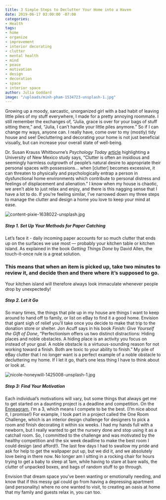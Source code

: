 ```yaml
---
title: 3 Simple Steps to Declutter Your Home into a Haven
date: 2019-06-17 03:00:00 -07:00
categories:
- Health
tags:
- home
- organize
- improvement
- interior decorating
- clutter
- mental health
- mind
- peace
- motivation
- design
- decoration
- space
- interior space
author: Julia Goddard
image: "/uploads/minh-pham-1534723-unsplash-1.jpg"
---
```


Growing up a moody, sarcastic, unorganized girl with a bad habit of leaving little piles of my stuff everywhere, I made for a pretty annoying roommate. I still remember the exchanges of, “Julia, grace is over for your bags of stuff sitting there,” and, “Julia, I can’t handle your little piles anymore.” So if I can change my ways, anyone can. I really have, come over to my (mostly) tidy house and see! Decluttering and decorating your home is not just beneficial visually, but can increase your overall state of well-being. 

Dr. Susan Krauss Whitbourne’s _Psychology Today_ [article](https://www.psychologytoday.com/us/blog/fulfillment-any-age/201705/5-reasons-clear-the-clutter-out-your-life) highlighting a University of New Mexico study says, “Clutter is often an insidious and seemingly harmless outgrowth of people’s natural desire to appropriate their personal spaces with possessions… when [clutter] becomes excessive, it can threaten to physically and psychologically entrap a person in dysfunctional home environments which contribute to personal distress and feelings of displacement and alienation.” I know when my house is chaotic, we aren’t able to just relax and enjoy, and there is this nagging sense that I have a lot to do. If you're feeling similar, I’ve narrowed down my three steps to manage the clutter and design a home you love to keep your mind at ease.

![content-pixie-1638022-unsplash.jpg](/uploads/content-pixie-1638022-unsplash.jpg)

##### Step 1. Set Up Your Methods for Paper Catching
 
Let’s face it - daily incoming paper accounts for so much clutter that ends up on the surfaces we use most — probably your kitchen table or kitchen island. As explained in the book _Getting Things Done_ by David Allen, the touch-it-once rule is a great solution. 

### This means that when an item is picked up, take two minutes to review it, and decide then and there where it’s supposed to go. 

Your kitchen island will therefore always look immaculate whenever people drop by unexpectedly!

##### Step 2. Let it Go

So many times, the things that pile up in my house are things I want to keep around to hand off to family, or list on eBay to find it a good home. Envision that giant sigh of relief you’ll take once you decide to make that trip to the donation store or shelter. Jon Acuff says in his book _Finish: Give Yourself the Gift of Done_, “Perfectionism offers us two distinct distractions: Hiding places and noble obstacles. A hiding place is an activity you focus on instead of your goal. A noble obstacle is a virtuous-sounding reason for not working toward a finish. Both are toxic to your ability to finish.” My pile of eBay clutter that I no longer want is a perfect example of a noble obstacle to decluttering my home. If I let it go, that’s one less thing I have to think about or look at.

![nicole-honeywill-1425008-unsplash-1.jpg](/uploads/nicole-honeywill-1425008-unsplash-1.jpg)

##### Step 3: Find Your Motivation

Each individual’s motivations will vary, but some things that always get me to get started on a daunting project is a deadline and competition. On the [Enneagram](https://yellowco.co/blog/2018/11/19/how-to-handle-conflict-enneagram-type/), I’m a 3, which means I compete to be the best. (I’m nice about it, I promise!) For example, I took part in a project called the One Room Challenge, which is an interior design challenge for designers to pick a room and finish decorating it within six weeks. I had my hands full with a newborn, but I really wanted to get the nursery done and stop using it as a catchall room. So, I committed to the challenge and was motivated by the healthy competition and the six week deadline to make the best room I could design (and afford!). The last few days I had to swallow my pride and ask for help to get the wallpaper put up, but we did it, and we absolutely love being in there now. No longer am I sitting in a rocking chair for hours trying to get a baby to sleep at 1am, while having to stare at bare walls, the clutter of unpacked boxes, and bags of random stuff to go through. 

Envision that dream space you’ve been wanting or emotionally needing, and know that if this messy gal could go from having a depressing apartment (and personality) where no one wanted to visit, to creating an oasis at home that my family and guests relax in, you can too.
